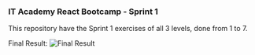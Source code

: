 ### IT Academy React Bootcamp - Sprint 1
This repository have the Sprint 1 exercises of all 3 levels, done from 1 to 7.

Final Result:
![Final Result](https://i.imgur.com/g4ZfEit.png)
